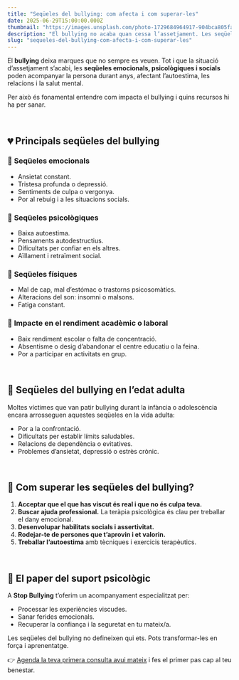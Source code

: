 ```yaml
---
title: "Seqüeles del bullying: com afecta i com superar-les"
date: 2025-06-29T15:00:00.000Z
thumbnail: "https://images.unsplash.com/photo-1729684964917-904bca805fa9"
description: "El bullying no acaba quan cessa l’assetjament. Les seqüeles emocionals, psicològiques i socials poden durar anys. Descobreix com identificar-les i què fer per superar-les."
slug: "sequeles-del-bullying-com-afecta-i-com-superar-les"
---
```


El **bullying** deixa marques que no sempre es veuen. Tot i que la situació d’assetjament s’acabi, les **seqüeles emocionals, psicològiques i socials** poden acompanyar la persona durant anys, afectant l’autoestima, les relacions i la salut mental.

Per això és fonamental entendre com impacta el bullying i quins recursos hi ha per sanar.

&nbsp;

## 💔 Principals seqüeles del bullying

### 🔹 **Seqüeles emocionals**
- Ansietat constant.
- Tristesa profunda o depressió.
- Sentiments de culpa o vergonya.
- Por al rebuig i a les situacions socials.

### 🔹 **Seqüeles psicològiques**
- Baixa autoestima.
- Pensaments autodestructius.
- Dificultats per confiar en els altres.
- Aïllament i retraïment social.

### 🔹 **Seqüeles físiques**
- Mal de cap, mal d’estómac o trastorns psicosomàtics.
- Alteracions del son: insomni o malsons.
- Fatiga constant.

### 🔹 **Impacte en el rendiment acadèmic o laboral**
- Baix rendiment escolar o falta de concentració.
- Absentisme o desig d’abandonar el centre educatiu o la feina.
- Por a participar en activitats en grup.

&nbsp;

## 🚨 Seqüeles del bullying en l’edat adulta

Moltes víctimes que van patir bullying durant la infància o adolescència encara arrosseguen aquestes seqüeles en la vida adulta:
- Por a la confrontació.
- Dificultats per establir límits saludables.
- Relacions de dependència o evitatives.
- Problemes d’ansietat, depressió o estrès crònic.

&nbsp;

## 🧠 Com superar les seqüeles del bullying?

1. **Acceptar que el que has viscut és real i que no és culpa teva.**
2. **Buscar ajuda professional.** La teràpia psicològica és clau per treballar el dany emocional.
3. **Desenvolupar habilitats socials i assertivitat.**
4. **Rodejar-te de persones que t’aprovin i et valorin.**
5. **Treballar l’autoestima** amb tècniques i exercicis terapèutics.

&nbsp;

## 🔑 El paper del suport psicològic

A **Stop Bullying** t’oferim un acompanyament especialitzat per:
- Processar les experiències viscudes.
- Sanar ferides emocionals.
- Recuperar la confiança i la seguretat en tu mateix/a.

Les seqüeles del bullying no defineixen qui ets. Pots transformar-les en força i aprenentatge.

👉 [Agenda la teva primera consulta avui mateix](/contacte) i fes el primer pas cap al teu benestar.
